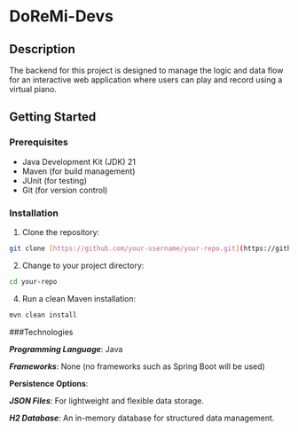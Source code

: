 # DoReMi-Devs

## Description

The backend for this project is designed to manage the logic and data flow for an interactive web application where users can play and record using a virtual piano.

## Getting Started

### Prerequisites

- Java Development Kit (JDK) 21
- Maven (for build management)
- JUnit (for testing)
- Git (for version control)

### Installation

1. Clone the repository:
```Bash
git clone [https://github.com/your-username/your-repo.git](https://github.com/your-username/your-repo.git](https://github.com/Ayuik/DoReMiBACK.git))
```
2. Change to your project directory:
```bash
cd your-repo
```
4. Run a clean Maven installation:
```Bash
mvn clean install
```

###Technologies

***Programming Language***: Java

***Frameworks***: None (no frameworks such as Spring Boot will be used)

**Persistence Options**:

***JSON Files***: For lightweight and flexible data storage.

***H2 Database***: An in-memory database for structured data management.

